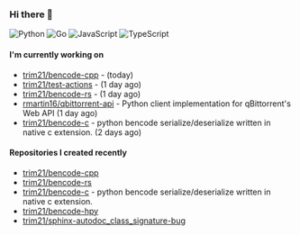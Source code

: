 ### Hi there 👋

![Python](https://img.shields.io/badge/python-3670A0?style=for-the-badge&logo=python&logoColor=ffdd54)
![Go](https://img.shields.io/badge/go-%2300ADD8.svg?style=for-the-badge&logo=go&logoColor=white)
![JavaScript](https://img.shields.io/badge/javascript-%23323330.svg?style=for-the-badge&logo=javascript&logoColor=%23F7DF1E)
![TypeScript](https://img.shields.io/badge/typescript-%23007ACC.svg?style=for-the-badge&logo=typescript&logoColor=white)

#### I'm currently working on

- [trim21/bencode-cpp](https://github.com/trim21/bencode-cpp) -  (today)
- [trim21/test-actions](https://github.com/trim21/test-actions) -  (1 day ago)
- [trim21/bencode-rs](https://github.com/trim21/bencode-rs) -  (1 day ago)
- [rmartin16/qbittorrent-api](https://github.com/rmartin16/qbittorrent-api) - Python client implementation for qBittorrent&#39;s Web API (1 day ago)
- [trim21/bencode-c](https://github.com/trim21/bencode-c) - python bencode serialize/deserialize written in native c extension. (2 days ago)

#### Repositories I created recently

- [trim21/bencode-cpp](https://github.com/trim21/bencode-cpp)
- [trim21/bencode-rs](https://github.com/trim21/bencode-rs)
- [trim21/bencode-c](https://github.com/trim21/bencode-c) - python bencode serialize/deserialize written in native c extension.
- [trim21/bencode-hpy](https://github.com/trim21/bencode-hpy)
- [trim21/sphinx-autodoc_class_signature-bug](https://github.com/trim21/sphinx-autodoc_class_signature-bug)
